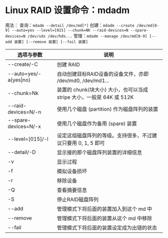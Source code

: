 # Linux RAID 设置命令：mdadm
用法：
查询：`mdadm --detail /dev/md[*]`
创建：`mdadm --create /dev/md[0-9] --auto=yes --level=[015] --chunk=NK --raid-devices=N --spare-devices=N /dev/sdx /dev/hdx...`
管理：`mdadm --manage /dev/md[0-9] [--add 装置] [--remove 装置] [--fail 装置]`

|选项与参数|说明|
|-|-|
|--create/-C|创建 RAID |
|--auto=yes/-a{yes\|no}|自动创建目标RAID设备的设备文件，亦即 /dev/md0, /dev/md1...|
|--chunk=Nk|装置的 chunk(块大小) 大小，也可以当成 stripe 大小，一般是 64K 或 512K|
|--raid-devices=N/-n|使用几个磁盘 (partition) 作为磁盘阵列的装置|
|--spare-devices=N/-x|使用几个磁盘作为备用 (spare) 装置|
|--level=[015]/-l|设定这组磁盘阵列的等级。支持很多，不过建议只要用 0, 1, 5 即可|
|--detail/-D|显示接的那个磁盘阵列装置的详细信息|
|-v|显示过程|
|-f|模拟设备损坏|
|-r|移除设备|
|-Q|查看摘要信息|
|-S|停止RAID磁盘阵列|
|--add|管理模式下将后面的装置加入到这个 md 中|
|--remove|管理模式下将后面的装置从这个 md 中移除|
|--fail|管理模式下将后面的装置设定成为出错的状态|